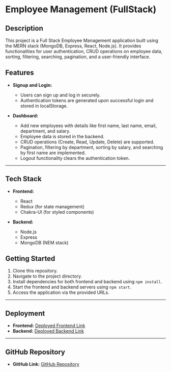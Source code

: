 # Employee Management (FullStack)

## Description

This project is a Full Stack Employee Management application built using the MERN stack (MongoDB, Express, React, Node.js). It provides functionalities for user authentication, CRUD operations on employee data, sorting, filtering, searching, pagination, and a user-friendly interface.

## Features

- **Signup and Login:**
  - Users can sign up and log in securely.
  - Authentication tokens are generated upon successful login and stored in localStorage.

- **Dashboard:**
  - Add new employees with details like first name, last name, email, department, and salary.
  - Employee data is stored in the backend.
  - CRUD operations (Create, Read, Update, Delete) are supported.
  - Pagination, filtering by department, sorting by salary, and searching by first name are implemented.
  - Logout functionality clears the authentication token.

---

## Tech Stack

- **Frontend:**
  - React
  - Redux (for state management)
  - Chakra-UI (for styled components)

- **Backend:**
  - Node.js
  - Express
  - MongoDB (NEM stack)

## Getting Started

1. Clone this repository.
2. Navigate to the project directory.
3. Install dependencies for both frontend and backend using `npm install`.
4. Start the frontend and backend servers using `npm start`.
5. Access the application via the provided URLs.

---

## Deployment

- **Frontend:** [Deployed Frontend Link](tcs-employess-mock.vercel.app) 
- **Backend:** [Deployed Backend Link](https://tcs-employess-mock.onrender.com/)
---

## GitHub Repository

- **GitHub Link:** [GitHub Repository](https://github.com/Alipakkr/TCS_Employess_Mock)

